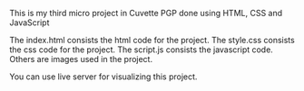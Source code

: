 This is my third micro project in Cuvette PGP done using HTML, CSS and JavaScript

The index.html consists the html code for the project. The style.css consists the css code for the project. The script.js consists the javascript code. Others are images used in the project.

You can use live server for visualizing this project.
